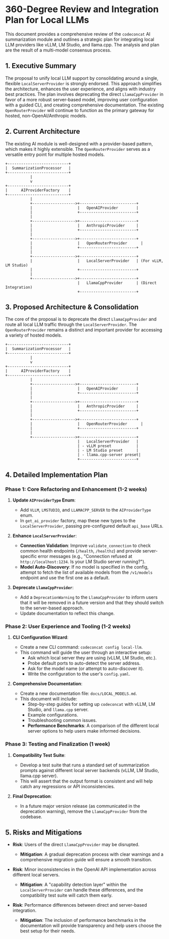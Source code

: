 # 360-Degree Review and Integration Plan for Local LLMs

This document provides a comprehensive review of the `codeconcat` AI summarization module and outlines a strategic plan for integrating local LLM providers like vLLM, LM Studio, and llama.cpp. The analysis and plan are the result of a multi-model consensus process.

## 1. Executive Summary

The proposal to unify local LLM support by consolidating around a single, flexible `LocalServerProvider` is strongly endorsed. This approach simplifies the architecture, enhances the user experience, and aligns with industry best practices. The plan involves deprecating the direct `LlamaCppProvider` in favor of a more robust server-based model, improving user configuration with a guided CLI, and creating comprehensive documentation. The existing `OpenRouterProvider` will continue to function as the primary gateway for hosted, non-OpenAI/Anthropic models.

## 2. Current Architecture

The existing AI module is well-designed with a provider-based pattern, which makes it highly extensible. The `OpenRouterProvider` serves as a versatile entry point for multiple hosted models.

```ascii
+---------------------------+
|  SummarizationProcessor   |
+---------------------------+
           |
           v
+---------------------------+
|      AIProviderFactory    |
+---------------------------+
           |
           +------------------->+-------------------------+
           |                    |   OpenAIProvider        |
           |                    +-------------------------+
           |
           +------------------->+-------------------------+
           |                    |   AnthropicProvider     |
           |                    +-------------------------+
           |
           +------------------->+-------------------------+
           |                    |   OpenRouterProvider      |
           |                    +-------------------------+
           |
           +------------------->+-------------------------+
           |                    |   LocalServerProvider   | (For vLLM, LM Studio)
           |                    +-------------------------+
           |
           +------------------->+-------------------------+
                                |   LlamaCppProvider      | (Direct Integration)
                                +-------------------------+
```

## 3. Proposed Architecture & Consolidation

The core of the proposal is to deprecate the direct `LlamaCppProvider` and route all local LLM traffic through the `LocalServerProvider`. The `OpenRouterProvider` remains a distinct and important provider for accessing a variety of hosted models.

```ascii
+---------------------------+
|  SummarizationProcessor   |
+---------------------------+
           |
           v
+---------------------------+
|      AIProviderFactory    |
+---------------------------+
           |
           +------------------->+-------------------------+
           |                    |   OpenAIProvider        |
           |                    +-------------------------+
           |
           +------------------->+-------------------------+
           |                    |   AnthropicProvider     |
           |                    +-------------------------+
           |
           +------------------->+-------------------------+
           |                    |   OpenRouterProvider      |
           |                    +-------------------------+
           |
           +------------------->+-------------------------+
                                |   LocalServerProvider   |
                                | - vLLM preset           |
                                | - LM Studio preset      |
                                | - llama.cpp-server preset|
                                +-------------------------+
```

## 4. Detailed Implementation Plan

### Phase 1: Core Refactoring and Enhancement (1-2 weeks)

1.  **Update `AIProviderType` Enum**:
    *   Add `VLLM`, `LMSTUDIO`, and `LLAMACPP_SERVER` to the `AIProviderType` enum.
    *   In `get_ai_provider` factory, map these new types to the `LocalServerProvider`, passing pre-configured default `api_base` URLs.

2.  **Enhance `LocalServerProvider`**:
    *   **Connection Validation**: Improve `validate_connection` to check common health endpoints (`/health`, `/healthz`) and provide server-specific error messages (e.g., "Connection refused at `http://localhost:1234`. Is your LM Studio server running?").
    *   **Model Auto-Discovery**: If no model is specified in the config, attempt to fetch the list of available models from the `/v1/models` endpoint and use the first one as a default.

3.  **Deprecate `LlamaCppProvider`**:
    *   Add a `DeprecationWarning` to the `LlamaCppProvider` to inform users that it will be removed in a future version and that they should switch to the server-based approach.
    *   Update documentation to reflect this change.

### Phase 2: User Experience and Tooling (1-2 weeks)

1.  **CLI Configuration Wizard**:
    *   Create a new CLI command: `codeconcat config local-llm`.
    *   This command will guide the user through an interactive setup:
        *   Ask which local server they are using (vLLM, LM Studio, etc.).
        *   Probe default ports to auto-detect the server address.
        *   Ask for the model name (or attempt to auto-discover it).
        *   Write the configuration to the user's `config.yaml`.

2.  **Comprehensive Documentation**:
    *   Create a new documentation file: `docs/LOCAL_MODELS.md`.
    *   This document will include:
        *   Step-by-step guides for setting up `codeconcat` with vLLM, LM Studio, and `llama.cpp` server.
        *   Example configurations.
        *   Troubleshooting common issues.
        *   **Performance Benchmarks**: A comparison of the different local server options to help users make informed decisions.

### Phase 3: Testing and Finalization (1 week)

1.  **Compatibility Test Suite**:
    *   Develop a test suite that runs a standard set of summarization prompts against different local server backends (vLLM, LM Studio, llama.cpp server).
    *   This will assert that the output format is consistent and will help catch any regressions or API inconsistencies.

2.  **Final Deprecation**:
    *   In a future major version release (as communicated in the deprecation warning), remove the `LlamaCppProvider` from the codebase.

## 5. Risks and Mitigations

*   **Risk**: Users of the direct `LlamaCppProvider` may be disrupted.
    *   **Mitigation**: A gradual deprecation process with clear warnings and a comprehensive migration guide will ensure a smooth transition.

*   **Risk**: Minor inconsistencies in the OpenAI API implementation across different local servers.
    *   **Mitigation**: A "capability detection layer" within the `LocalServerProvider` can handle these differences, and the compatibility test suite will catch them early.

*   **Risk**: Performance differences between direct and server-based integration.
    *   **Mitigation**: The inclusion of performance benchmarks in the documentation will provide transparency and help users choose the best setup for their needs.

